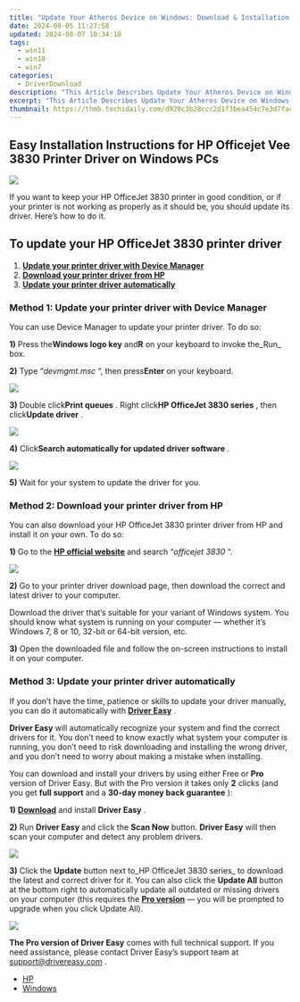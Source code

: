 ```yaml
---
title: "Update Your Atheros Device on Windows: Download & Installation Instructions"
date: 2024-08-05 11:27:58
updated: 2024-08-07 10:34:18
tags:
  - win11
  - win10
  - win7
categories:
  - DriverDownload
description: "This Article Describes Update Your Atheros Device on Windows: Download & Installation Instructions"
excerpt: "This Article Describes Update Your Atheros Device on Windows: Download & Installation Instructions"
thumbnail: https://thmb.techidaily.com/d920c3b28ccc2d1f3bea454c7e3d7fac6d650bb290e10876ff155bcc05b7aa87.jpg
---
```


## Easy Installation Instructions for HP Officejet Vee 3830 Printer Driver on Windows PCs

![](https://images.drivereasy.com/wp-content/uploads/2018/06/img_5b14a804bf020.jpg)

 If you want to keep your HP OfficeJet 3830 printer in good condition, or if your printer is not working as properly as it should be, you should update its driver. Here’s how to do it.

## To update your HP OfficeJet 3830 printer driver

1. [**Update your printer driver with Device Manager**](https://tools.techidaily.com/drivereasy/download/)
2. [**Download your printer driver from HP**](https://tools.techidaily.com/drivereasy/download/)
3. [**Update your printer driver automatically**](https://tools.techidaily.com/drivereasy/download/)

### Method 1: Update your printer driver with Device Manager

You can use Device Manager to update your printer driver. To do so:

**1)** Press the**Windows logo key** and**R** on your keyboard to invoke the_Run_ box.

**2)** Type “_devmgmt.msc_ “, then press**Enter** on your keyboard.

![](https://images.drivereasy.com/wp-content/uploads/2018/05/img_5b0912dd92d53.png)

**3)** Double click**Print queues** . Right click**HP OfficeJet 3830 series** , then click**Update driver** .

![](https://images.drivereasy.com/wp-content/uploads/2018/06/img_5b14ac504d4ae.jpg)

**4)** Click**Search automatically for updated driver software** .

![](https://images.drivereasy.com/wp-content/uploads/2018/06/img_5b14ac8fb8ee9.jpg)

**5)**  Wait for your system to update the driver for you.

### Method 2: Download your printer driver from HP

 You can also download your HP OfficeJet 3830 printer driver from HP and install it on your own. To do so:

**1)** Go to the **[HP official website](http://www8.hp.com)**  and search “_officejet 3830_ “.

![](https://images.drivereasy.com/wp-content/uploads/2018/06/img_5b14ad2046844.jpg)

**2)** Go to your printer driver download page, then download the correct and latest driver to your computer.

 Download the driver that’s suitable for your variant of Windows system. You should know what system is running on your computer — whether it’s Windows 7, 8 or 10, 32-bit or 64-bit version, etc.

**3)** Open the downloaded file and follow the on-screen instructions to install it on your computer.

### Method 3: Update your printer driver automatically

 If you don’t have the time, patience or skills to update your driver manually, you can do it automatically with [**Driver Easy**](https://tools.techidaily.com/drivereasy/download/) .

**Driver Easy**  will automatically recognize your system and find the correct drivers for it. You don’t need to know exactly what system your computer is running, you don’t need to risk downloading and installing the wrong driver, and you don’t need to worry about making a mistake when installing.

 You can download and install your drivers by using either Free or **Pro**  version of Driver Easy. But with the Pro version it takes only **2**  clicks (and you get **full support** and a **30-day money back guarantee** ):

**1)** [**Download**](https://tools.techidaily.com/drivereasy/download/) and install **Driver Easy** .

**2)** Run **Driver Easy** and click the **Scan Now** button. **Driver Easy**  will then scan your computer and detect any problem drivers.

![](https://images.drivereasy.com/wp-content/uploads/2018/06/img_5b1a66b4a3dfe.jpg)

**3)**  Click the **Update**  button next to_HP OfficeJet 3830 series_ to download the latest and correct driver for it. You can also click the **Update All**  button at the bottom right to automatically update all outdated or missing drivers on your computer (this requires the **[Pro version](https://tools.techidaily.com/drivereasy/download/)**  — you will be prompted to upgrade when you click Update All).

![](https://images.drivereasy.com/wp-content/uploads/2018/06/img_5b14ae5b52f9f.jpg)

**The Pro version of Driver Easy**  comes with full technical support. If you need assistance, please contact Driver Easy’s support team at [support@drivereasy.com](https://tools.techidaily.com/drivereasy/download/) .

* [HP](https://tools.techidaily.com/drivereasy/download/)
* [Windows](https://tools.techidaily.com/drivereasy/download/)

<ins class="adsbygoogle"
     style="display:block"
     data-ad-format="autorelaxed"
     data-ad-client="ca-pub-7571918770474297"
     data-ad-slot="1223367746"></ins>



<ins class="adsbygoogle"
     style="display:block"
     data-ad-client="ca-pub-7571918770474297"
     data-ad-slot="8358498916"
     data-ad-format="auto"
     data-full-width-responsive="true"></ins>
